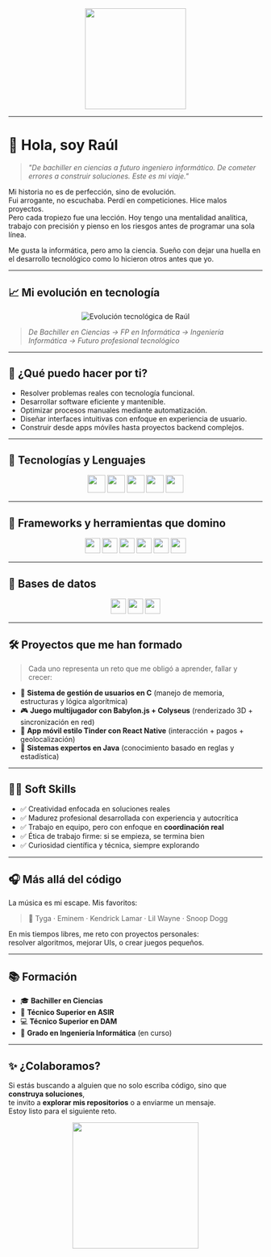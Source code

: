 <div align="center">
  <img height="200" src="https://github.com/raulmoto/miMusica/blob/main/logo2.png" />
</div>

---

# 👋 Hola, soy Raúl

> *"De bachiller en ciencias a futuro ingeniero informático. De cometer errores a construir soluciones. Este es mi viaje."*

Mi historia no es de perfección, sino de evolución.  
Fui arrogante, no escuchaba. Perdí en competiciones. Hice malos proyectos.  
Pero cada tropiezo fue una lección. Hoy tengo una mentalidad analítica, trabajo con precisión y pienso en los riesgos antes de programar una sola línea.

Me gusta la informática, pero amo la ciencia. Sueño con dejar una huella en el desarrollo tecnológico como lo hicieron otros antes que yo.

---

## 📈 Mi evolución en tecnología

<div align="center">
  <img src="https://github.com/raulmoto/miMusica/blob/main/evolucion_raul_actualizado.png" alt="Evolución tecnológica de Raúl" style="max-width: 100%;" />
</div>

> _De Bachiller en Ciencias → FP en Informática → Ingeniería Informática → Futuro profesional tecnológico_

---

## 🎯 ¿Qué puedo hacer por ti?

- Resolver problemas reales con tecnología funcional.
- Desarrollar software eficiente y mantenible.
- Optimizar procesos manuales mediante automatización.
- Diseñar interfaces intuitivas con enfoque en experiencia de usuario.
- Construir desde apps móviles hasta proyectos backend complejos.

---

## 🔧 Tecnologías y Lenguajes

<div align="center">
  <img src="https://img.shields.io/badge/Java-%23FF0000?style=for-the-badge&logo=java&logoColor=white" height="35"/>
  <img src="https://img.shields.io/badge/C-%2300599C?style=for-the-badge&logo=c&logoColor=white" height="35"/>
  <img src="https://img.shields.io/badge/Python-%23000?style=for-the-badge&logo=python&logoColor=white" height="35"/>
  <img src="https://img.shields.io/badge/JavaScript-%23F7DF1E?style=for-the-badge&logo=javascript&logoColor=black" height="35"/>
  <img src="https://img.shields.io/badge/C%23-%23239120?style=for-the-badge&logo=csharp&logoColor=white" height="35"/>
</div>

---

## 🚀 Frameworks y herramientas que domino

<div align="center">
  <img src="https://img.shields.io/badge/Node.js-%2343853B?style=for-the-badge&logo=node.js&logoColor=white" height="30"/>
  <img src="https://img.shields.io/badge/Next.js-%23000000?style=for-the-badge&logo=next.js&logoColor=white" height="30"/>
  <img src="https://img.shields.io/badge/Angular-%23DD0031?style=for-the-badge&logo=angular&logoColor=white" height="30"/>
  <img src="https://img.shields.io/badge/React_Native-%2361DAFB?style=for-the-badge&logo=react&logoColor=black" height="30"/>
  <img src="https://img.shields.io/badge/jQuery-%230769AD?style=for-the-badge&logo=jquery&logoColor=white" height="30"/>
  <img src="https://img.shields.io/badge/AJAX-%23000000?style=for-the-badge&logo=fastapi&logoColor=white" height="30"/>
</div>

---

## 🧠 Bases de datos

<div align="center">
  <img src="https://img.shields.io/badge/MySQL-%234479A1?style=for-the-badge&logo=mysql&logoColor=white" height="30"/>
  <img src="https://img.shields.io/badge/MongoDB-%2304A65C?style=for-the-badge&logo=mongodb&logoColor=white" height="30"/>
  <img src="https://img.shields.io/badge/NoSQL-%234A2F24?style=for-the-badge&logo=nosql&logoColor=white" height="30"/>
</div>

---

## 🛠 Proyectos que me han formado

> Cada uno representa un reto que me obligó a aprender, fallar y crecer:

- 🔐 **Sistema de gestión de usuarios en C** (manejo de memoria, estructuras y lógica algorítmica)
- 🎮 **Juego multijugador con Babylon.js + Colyseus** (renderizado 3D + sincronización en red)
- 📱 **App móvil estilo Tinder con React Native** (interacción + pagos + geolocalización)
- 🧩 **Sistemas expertos en Java** (conocimiento basado en reglas y estadística)

---

## 👨‍🚀 Soft Skills

- ✅ Creatividad enfocada en soluciones reales
- ✅ Madurez profesional desarrollada con experiencia y autocrítica
- ✅ Trabajo en equipo, pero con enfoque en **coordinación real**
- ✅ Ética de trabajo firme: si se empieza, se termina bien
- ✅ Curiosidad científica y técnica, siempre explorando

---

## 🎧 Más allá del código

La música es mi escape. Mis favoritos:

> 🎤 Tyga · Eminem · Kendrick Lamar · Lil Wayne · Snoop Dogg

En mis tiempos libres, me reto con proyectos personales:  
resolver algoritmos, mejorar UIs, o crear juegos pequeños.

---

## 📚 Formación

- 🎓 **Bachiller en Ciencias**
- 💾 **Técnico Superior en ASIR**
- 💻 **Técnico Superior en DAM**
- 🧠 **Grado en Ingeniería Informática** (en curso)

---

## ✨ ¿Colaboramos?

Si estás buscando a alguien que no solo escriba código, sino que **construya soluciones**,  
te invito a **explorar mis repositorios** o a enviarme un mensaje.  
Estoy listo para el siguiente reto.

<div align="center">
  <img src="https://media.giphy.com/media/xT9IgzoKnwFNmISR8I/giphy.gif" width="250"/>
</div>
